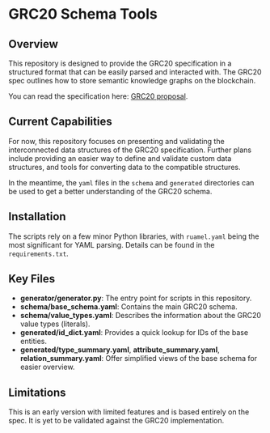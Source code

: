 # GRC20 Schema Tools

## Overview
This repository is designed to provide the GRC20 specification in a structured format that can be easily parsed and interacted with. The GRC20 spec outlines how to store semantic knowledge graphs on the blockchain.

You can read the specification here: [GRC20 proposal](https://github.com/graphprotocol/graph-improvement-proposals/blob/main/grcs/0020-knowledge-graph.md).


## Current Capabilities
For now, this repository focuses on presenting and validating the interconnected data structures of the GRC20 specification.
Further plans include providing an easier way to define and validate custom data structures, and tools for converting data to the compatible structures.

In the meantime, the `yaml` files in the `schema` and `generated` directories can be used to get a better understanding of the GRC20 schema.


## Installation
The scripts rely on a few minor Python libraries, with `ruamel.yaml` being the most significant for YAML parsing. Details can be found in the `requirements.txt`.

## Key Files
- **generator/generator.py**: The entry point for scripts in this repository.
- **schema/base_schema.yaml**: Contains the main GRC20 schema.
- **schema/value_types.yaml**: Describes the information about the GRC20 value types (literals).
- **generated/id_dict.yaml**: Provides a quick lookup for IDs of the base entities.
- **generated/type_summary.yaml**, **attribute_summary.yaml**, **relation_summary.yaml**: Offer simplified views of the base schema for easier overview.

## Limitations
This is an early version with limited features and is based entirely on the spec. It is yet to be validated against the GRC20 implementation.

